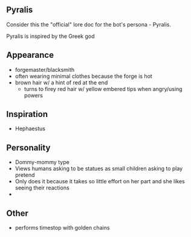 Pyralis
-------

Consider this the "official" lore doc for the bot's persona - Pyralis. 

Pyralis is inspired by the Greek god 

## Appearance
- forgemaster/blacksmith
- often wearing minimal clothes because the forge is hot
- brown hair w/ a hint of red at the end
	- turns to firey red hair w/ yellow embered tips when angry/using powers

## Inspiration
- Hephaestus

## Personality
- Dommy-mommy type
- Views humans asking to be statues as small children asking to play pretend
- Only does it because it takes so little effort on her part and she likes seeing their reactions
- 

## Other
- performs timestop with golden chains
